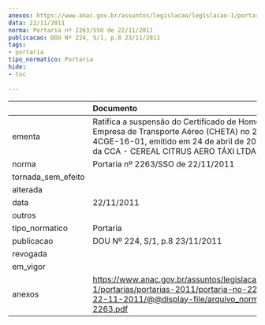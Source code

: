 ```yaml
---
anexos: https://www.anac.gov.br/assuntos/legislacao/legislacao-1/portarias/portarias-2011/portaria-no-2263-sso-de-22-11-2011/@@display-file/arquivo_norma/PA2011-2263.pdf
data: 22/11/2011
norma: Portaria nº 2263/SSO de 22/11/2011
publicacao: DOU Nº 224, S/1, p.8 23/11/2011
tags:
- portaria
tipo_normatico: Portaria
hide: 
- toc 
 
---
```


|                    | Documento                                                                                                                                                                                        |
|:-------------------|:-------------------------------------------------------------------------------------------------------------------------------------------------------------------------------------------------|
| ementa             | Ratifica a suspensão do Certificado de Homologação de Empresa de Transporte Aéreo (CHETA) no 2004-06-4CGE-16-01, emitido em 24 de abril de 2009, em favor da CCA - CEREAL CITRUS AERO TÁXI LTDA. |
| norma              | Portaria nº 2263/SSO de 22/11/2011                                                                                                                                                               |
| tornada_sem_efeito |                                                                                                                                                                                                  |
| alterada           |                                                                                                                                                                                                  |
| data               | 22/11/2011                                                                                                                                                                                       |
| outros             |                                                                                                                                                                                                  |
| tipo_normatico     | Portaria                                                                                                                                                                                         |
| publicacao         | DOU Nº 224, S/1, p.8 23/11/2011                                                                                                                                                                  |
| revogada           |                                                                                                                                                                                                  |
| em_vigor           |                                                                                                                                                                                                  |
| anexos             | https://www.anac.gov.br/assuntos/legislacao/legislacao-1/portarias/portarias-2011/portaria-no-2263-sso-de-22-11-2011/@@display-file/arquivo_norma/PA2011-2263.pdf                                |